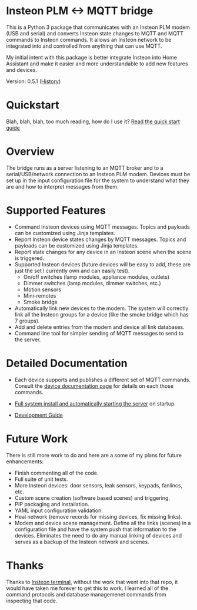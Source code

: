 # Insteon PLM <-> MQTT bridge

This is a Python 3 package that communicates with an Insteon PLM modem
(USB and serial) and converts Insteon state changes to MQTT and MQTT
commands to Insteon commands.  It allows an Insteon network to be
integrated into and controlled from anything that can use MQTT.

My initial intent with this package is better integrate Insteon into
Home Assistant and make it easier and more understandable to add new
features and devices.

Version: 0.5.1  ([History](HISTORY.md))


# Quickstart

Blah, blah, blah, too much reading, how do I use it?  [Read the quick
start guide](doc/quick_start.md)


# Overview

The bridge runs as a server listening to an MQTT broker and to a
serial/USB/network connection to an Insteon PLM modem.  Devices must
be set up in the input configuration file for the system to understand
what they are and how to interpret messages from them.


# Supported Features

- Command Insteon devices using MQTT messages.  Topics and payloads
  can be customized using Jinja templates.
- Report Insteon device states changes by MQTT messages.  Topics and
  payloads can be customized using Jinja templates.
- Report state changes for any device in an Insteon scene when the
  scene is triggered.
- Supported Insteon devices (future devices will be easy to add, these
  are just the set I currently own and can easily test).
  - On/off switches (lamp modules, appliance modules, outlets)
  - Dimmer switches (lamp modules, dimmer switches, etc.)
  - Motion sensors
  - Mini-remotes
  - Smoke bridge
- Automatically link new devices to the modem.  The system will
  correctly link all the Insteon groups for a device (like the smoke
  bridge which has 7 groups).
- Add and delete entries from the modem and device all link databases.
- Command line tool for simpler sending of MQTT messages to send to
  the server.


# Detailed Documentation

- Each device supports and publishes a different set of MQTT commands.
  Consult the [device documentation page](doc/mqtt.md) for details
  on each those commands.

- [Full system install and automatically starting the server](doc/auto_start.md) on startup.

- [Development Guide](doc/development.md)


# Future Work

There is still more work to do and here are a some of my plans for
future enhancements:

- Finish commenting all of the code.
- Full suite of unit tests.
- More Insteon devices: door sensors, leak sensors, keypads, fanlincs,
  etc.
- Custom scene creation (software based scenes) and triggering.
- PIP packaging and installation.
- YAML input configuration validation.
- Heal network (remove records for missing devices, fix missing links).
- Modem and device scene management.  Define all the links (scenes) in
  a configuration file and have the system push that information to the
  devices.  Eliminates the need to do any manual linking of devices and
  serves as a backup of the Insteon network and scenes.


# Thanks

Thanks to [Insteon terminal](https://github.com/pfrommerd/insteon-terminal),
without the work that went into that repo, it would have taken me
forever to get this to work.  I learned all of the command protocols
and database managemenet commands from inspecting that code.
